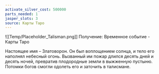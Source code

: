 ```yaml
---
activate_silver_cost: 500000
parts_needed: 1
jasper_slots: 3
source: Карты Таро
---
```

![[Temp/Placeholder_Talisman.png]]
Получение: Временное событие - Карты Таро

Настоящее имя – Златоворон. Он был воплощением солнца, и тело его наполнял небесный огонь. Вызванный им пожар длился десять дней и десять ночей, превратив плодородные земли в выжженную пустыню. Потомки богов смогли одолеть его и заточить в талисмане.
